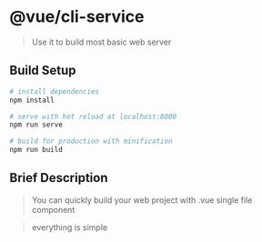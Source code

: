 # @vue/cli-service

> Use it to build most basic web server

## Build Setup

``` bash
# install dependencies
npm install

# serve with hot reload at localhost:8000
npm run serve

# build for production with minification
npm run build

```

## Brief Description

> You can quickly build your web project with .vue single file component

> everything is simple